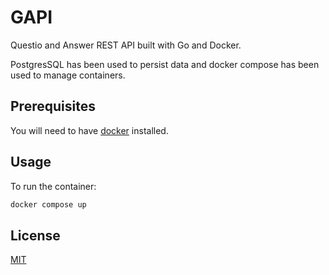 # GAPI

Questio and Answer REST API built with Go and Docker.

PostgresSQL has been used to persist data and docker compose has been used to manage containers.

## Prerequisites

You will need to have [docker](https://docs.docker.com/get-docker/) installed.

## Usage

To run the container:

```bash
docker compose up
```

## License

[MIT](https://choosealicense.com/licenses/mit/)
